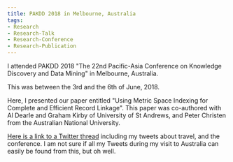 ```yaml
---
title: PAKDD 2018 in Melbourne, Australia
tags:
- Research
- Research-Talk
- Research-Conference
- Research-Publication
---
```


I attended PAKDD 2018 "The 22nd Pacific-Asia Conference on Knowledge Discovery and Data Mining" in Melbourne, Australia.

This was between the 3rd and the 6th of June, 2018.

Here, I presented our paper entitled "Using Metric Space Indexing for Complete and Efficient Record Linkage".
This paper was co-authored with Al Dearle and Graham Kirby of University of St Andrews, and Peter Christen from the Australian National University.

[Here is a link to a Twitter thread](https://twitter.com/ozgurakgun/status/1000605385953284097) including my tweets about travel, and the conference. I am not sure if all my Tweets during my visit to Australia can easily be found from this, but oh well.

